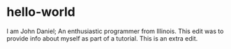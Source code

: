 # hello-world
I am John Daniel; An enthusiastic programmer from Illinois.
This edit was to provide info about myself as part of a tutorial.
This is an extra edit.
